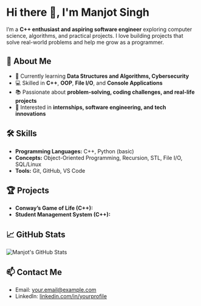 # Hi there 👋, I'm Manjot Singh

I’m a **C++ enthusiast and aspiring software engineer** exploring computer science, algorithms, and practical projects. I love building projects that solve real-world problems and help me grow as a programmer.  

## 🚀 About Me
- 🌱 Currently learning **Data Structures and Algorithms, Cybersecurity**  
- 💻 Skilled in **C++**, **OOP**, **File I/O**, and **Console Applications**  
- 📚 Passionate about **problem-solving, coding challenges, and real-life projects**  
- 🎯 Interested in **internships, software engineering, and tech innovations**  

## 🛠️ Skills
- **Programming Languages:** C++, Python (basic)  
- **Concepts:** Object-Oriented Programming, Recursion, STL, File I/O, SQL/Linux  
- **Tools:** Git, GitHub, VS Code    

## 🏆 Projects
- **Conway’s Game of Life (C++):** 
- **Student Management System (C++):**     

## 📈 GitHub Stats
![Manjot's GitHub Stats](https://github-readme-stats.vercel.app/api?username=yourusername&show_icons=true&theme=radical)

## 📫 Contact Me
- Email: [your.email@example.com](mailto:your.email@example.com)  
- LinkedIn: [linkedin.com/in/yourprofile](https://linkedin.com/in/yourprofile)  

